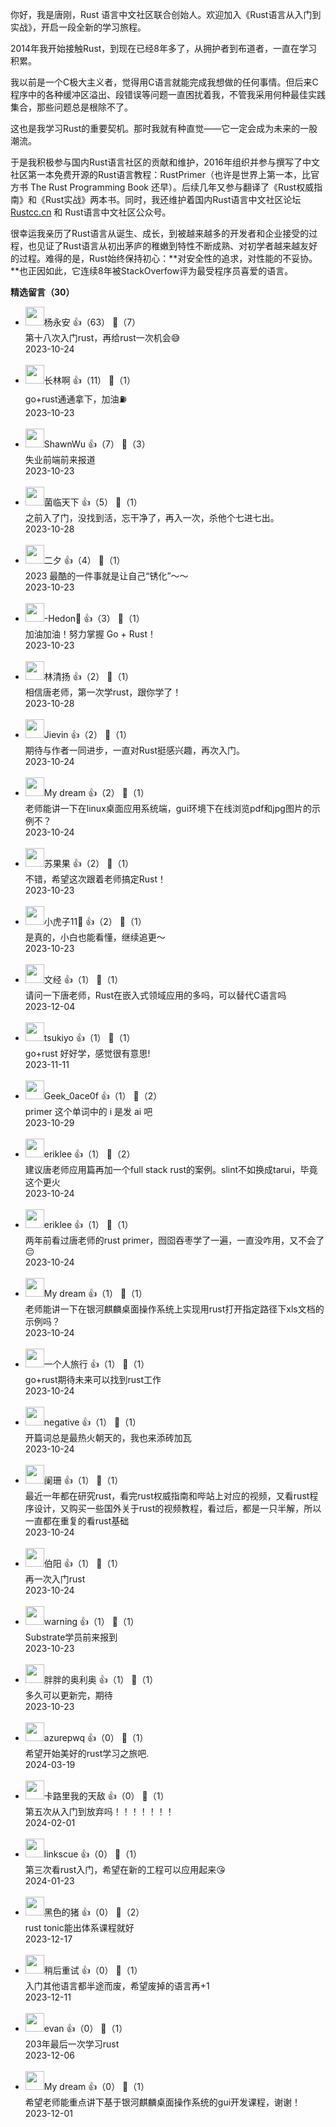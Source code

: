 你好，我是唐刚，Rust 语言中文社区联合创始人。欢迎加入《Rust语言从入门到实战》，开启一段全新的学习旅程。

2014年我开始接触Rust，到现在已经8年多了，从拥护者到布道者，一直在学习积累。

我以前是一个C极大主义者，觉得用C语言就能完成我想做的任何事情。但后来C程序中的各种缓冲区溢出、段错误等问题一直困扰着我，不管我采用何种最佳实践集合，那些问题总是根除不了。

这也是我学习Rust的重要契机。那时我就有种直觉——它一定会成为未来的一股潮流。

于是我积极参与国内Rust语言社区的贡献和维护，2016年组织并参与撰写了中文社区第一本免费开源的Rust语言教程：RustPrimer（也许是世界上第一本，比官方书 The Rust Programming Book 还早）。后续几年又参与翻译了《Rust权威指南》和《Rust实战》两本书。同时，我还维护着国内Rust语言中文社区论坛 [Rustcc.cn](https://rustcc.cn/) 和 Rust语言中文社区公众号。

很幸运我亲历了Rust语言从诞生、成长，到被越来越多的开发者和企业接受的过程，也见证了Rust语言从初出茅庐的稚嫩到特性不断成熟、对初学者越来越友好的过程。难得的是，Rust始终保持初心：**对安全性的追求，对性能的不妥协。**也正因如此，它连续8年被StackOverfow评为最受程序员喜爱的语言。
<div><strong>精选留言（30）</strong></div><ul>
<li><img src="https://static001.geekbang.org/account/avatar/00/12/96/87/bbdeb4ee.jpg" width="30px"><span>杨永安</span> 👍（63） 💬（7）<div>第十八次入门rust，再给rust一次机会😅</div>2023-10-24</li><br/><li><img src="https://static001.geekbang.org/account/avatar/00/1a/0e/df/a64b3146.jpg" width="30px"><span>长林啊</span> 👍（11） 💬（1）<div>go+rust通通拿下，加油⛽</div>2023-10-23</li><br/><li><img src="https://static001.geekbang.org/account/avatar/00/13/1f/14/57cb7926.jpg" width="30px"><span>ShawnWu</span> 👍（7） 💬（3）<div>失业前端前来报道</div>2023-10-23</li><br/><li><img src="https://static001.geekbang.org/account/avatar/00/21/67/0b/6ba9e8bb.jpg" width="30px"><span>菌临天下</span> 👍（5） 💬（1）<div>之前入了门，没找到活，忘干净了，再入一次，杀他个七进七出。</div>2023-10-28</li><br/><li><img src="https://static001.geekbang.org/account/avatar/00/2c/5d/fc/2e5e2a90.jpg" width="30px"><span>二夕</span> 👍（4） 💬（1）<div>2023 最酷的一件事就是让自己“锈化”～～</div>2023-10-23</li><br/><li><img src="https://static001.geekbang.org/account/avatar/00/30/77/2a/0cd4c373.jpg" width="30px"><span>-Hedon🍭</span> 👍（3） 💬（1）<div>加油加油！努力掌握 Go + Rust！</div>2023-10-23</li><br/><li><img src="https://static001.geekbang.org/account/avatar/00/1f/a4/32/12f16980.jpg" width="30px"><span>林清扬</span> 👍（2） 💬（1）<div>相信唐老师，第一次学rust，跟你学了！</div>2023-10-28</li><br/><li><img src="https://thirdwx.qlogo.cn/mmopen/vi_32/lsGTJsgLTdj4icGT7oLCMibBiatCAwTSMKGRgdxbOso1WCoGvzWz1M9cSiayrJe3X6uvbVV47dvKy5HlSeGpDSSq9A/132" width="30px"><span>Jievin</span> 👍（2） 💬（1）<div>期待与作者一同进步，一直对Rust挺感兴趣，再次入门。</div>2023-10-24</li><br/><li><img src="https://static001.geekbang.org/account/avatar/00/10/71/e5/bcdc382a.jpg" width="30px"><span>My dream</span> 👍（2） 💬（1）<div>老师能讲一下在linux桌面应用系统端，gui环境下在线浏览pdf和jpg图片的示例不？</div>2023-10-24</li><br/><li><img src="https://static001.geekbang.org/account/avatar/00/2b/86/73/5190bbde.jpg" width="30px"><span>苏果果</span> 👍（2） 💬（1）<div>不错，希望这次跟着老师搞定Rust！</div>2023-10-23</li><br/><li><img src="https://static001.geekbang.org/account/avatar/00/2b/63/57/b8eef585.jpg" width="30px"><span>小虎子11🐯</span> 👍（2） 💬（1）<div>是真的，小白也能看懂，继续追更～</div>2023-10-23</li><br/><li><img src="https://static001.geekbang.org/account/avatar/00/10/5c/da/0a8bc27b.jpg" width="30px"><span>文经</span> 👍（1） 💬（1）<div>请问一下唐老师，Rust在嵌入式领域应用的多吗，可以替代C语言吗</div>2023-12-04</li><br/><li><img src="https://static001.geekbang.org/account/avatar/00/35/80/28/ae082e24.jpg" width="30px"><span>tsukiyo</span> 👍（1） 💬（1）<div>go+rust 好好学，感觉很有意思!</div>2023-11-11</li><br/><li><img src="http://thirdwx.qlogo.cn/mmopen/vi_32/DYAIOgq83eqyUibXT0fFnAM3rbbK4q3NbpV6Nmz5yqT0RGnehTkqtwRHxe121tfk5kkpDZcBH2xQCg7Y2jGxo4A/132" width="30px"><span>Geek_0ace0f</span> 👍（1） 💬（2）<div>primer 这个单词中的 i 是发 ai 吧 </div>2023-10-29</li><br/><li><img src="https://thirdwx.qlogo.cn/mmopen/vi_32/Q0j4TwGTfTIyhbzdkFM64Npva5ZKf4IPwhy6rDAX0L77QNESbalnXhnGKibcTbwtSaNC0hO6z0icO8DYI9Nf4xwg/132" width="30px"><span>eriklee</span> 👍（1） 💬（2）<div>建议唐老师应用篇再加一个full stack rust的案例。slint不如换成tarui，毕竟这个更火</div>2023-10-24</li><br/><li><img src="https://thirdwx.qlogo.cn/mmopen/vi_32/Q0j4TwGTfTIyhbzdkFM64Npva5ZKf4IPwhy6rDAX0L77QNESbalnXhnGKibcTbwtSaNC0hO6z0icO8DYI9Nf4xwg/132" width="30px"><span>eriklee</span> 👍（1） 💬（1）<div>两年前看过唐老师的rust primer，囫囵吞枣学了一遍，一直没咋用，又不会了😔</div>2023-10-24</li><br/><li><img src="https://static001.geekbang.org/account/avatar/00/10/71/e5/bcdc382a.jpg" width="30px"><span>My dream</span> 👍（1） 💬（1）<div>老师能讲一下在银河麒麟桌面操作系统上实现用rust打开指定路径下xls文档的示例吗？</div>2023-10-24</li><br/><li><img src="https://static001.geekbang.org/account/avatar/00/26/ff/d8/d48d6088.jpg" width="30px"><span>一个人旅行</span> 👍（1） 💬（1）<div>go+rust期待未来可以找到rust工作</div>2023-10-24</li><br/><li><img src="https://static001.geekbang.org/account/avatar/00/10/60/5c/d3adc78b.jpg" width="30px"><span>negative</span> 👍（1） 💬（1）<div>开篇词总是最热火朝天的，我也来添砖加瓦</div>2023-10-24</li><br/><li><img src="https://static001.geekbang.org/account/avatar/00/2c/22/31/791d0f5e.jpg" width="30px"><span>阑珊</span> 👍（1） 💬（1）<div>最近一年都在研究rust，看完rust权威指南和哔站上对应的视频，又看rust程序设计，又购买一些国外关于rust的视频教程，看过后，都是一只半解，所以一直都在重复的看rust基础</div>2023-10-24</li><br/><li><img src="https://static001.geekbang.org/account/avatar/00/18/5c/d7/3b92bb0d.jpg" width="30px"><span>伯阳</span> 👍（1） 💬（1）<div>再一次入门rust</div>2023-10-24</li><br/><li><img src="https://static001.geekbang.org/account/avatar/00/2c/4d/60/1aa99bd9.jpg" width="30px"><span>warning</span> 👍（1） 💬（1）<div>Substrate学员前来报到</div>2023-10-23</li><br/><li><img src="https://static001.geekbang.org/account/avatar/00/0f/de/43/b4f908af.jpg" width="30px"><span>胖胖的奥利奥</span> 👍（1） 💬（1）<div>多久可以更新完，期待</div>2023-10-23</li><br/><li><img src="https://static001.geekbang.org/account/avatar/00/1f/d7/a9/f341b89c.jpg" width="30px"><span>azurepwq</span> 👍（0） 💬（1）<div>希望开始美好的rust学习之旅吧.</div>2024-03-19</li><br/><li><img src="https://static001.geekbang.org/account/avatar/00/16/c2/86/b9d8b9bf.jpg" width="30px"><span>卡路里我的天敌</span> 👍（0） 💬（1）<div>第五次从入门到放弃吗！！！！！！！</div>2024-02-01</li><br/><li><img src="https://static001.geekbang.org/account/avatar/00/14/1e/df/be9ecb4e.jpg" width="30px"><span>linkscue</span> 👍（0） 💬（1）<div>第三次看rust入门，希望在新的工程可以应用起来😘</div>2024-01-23</li><br/><li><img src="https://static001.geekbang.org/account/avatar/00/11/59/cb/01d21555.jpg" width="30px"><span>黑色的猪</span> 👍（0） 💬（2）<div>rust tonic能出体系课程就好</div>2023-12-17</li><br/><li><img src="https://static001.geekbang.org/account/avatar/00/13/6d/2a/6173d3f7.jpg" width="30px"><span>稍后重试</span> 👍（0） 💬（1）<div>入门其他语言都半途而废，希望废掉的语言再+1</div>2023-12-11</li><br/><li><img src="https://static001.geekbang.org/account/avatar/00/17/33/09/d97b0ef2.jpg" width="30px"><span>evan</span> 👍（0） 💬（1）<div>203年最后一次学习rust</div>2023-12-06</li><br/><li><img src="https://static001.geekbang.org/account/avatar/00/10/71/e5/bcdc382a.jpg" width="30px"><span>My dream</span> 👍（0） 💬（1）<div>希望老师能重点讲下基于银河麒麟桌面操作系统的gui开发课程，谢谢！</div>2023-12-01</li><br/>
</ul>